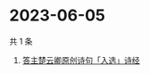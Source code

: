 # 2023-06-05

共 1 条

<!-- BEGIN -->
<!-- 最后更新时间 Mon Jun 05 2023 06:02:14 GMT+0800 (China Standard Time) -->

1. [答主楚云卿原创诗句「入选」诗经](https://www.zhihu.com/search?q=答主楚云卿原创诗句「入选」诗经)

<!-- END -->
